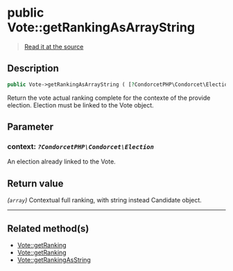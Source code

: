 # public Vote::getRankingAsArrayString

> [Read it at the source](https://github.com/julien-boudry/Condorcet/blob/master/src/Vote.php#L411)

## Description    

```php
public Vote->getRankingAsArrayString ( [?CondorcetPHP\Condorcet\Election $context = null] ): array
```

Return the vote actual ranking complete for the contexte of the provide election. Election must be linked to the Vote object.

## Parameter

### **context:** *`?CondorcetPHP\Condorcet\Election`*   
An election already linked to the Vote.    


## Return value   

*(`array`)* Contextual full ranking, with string instead Candidate object.


---------------------------------------

## Related method(s)      

* [Vote::getRanking](/Docs/api-reference/Vote%20Class/Vote--getRanking.md)    
* [Vote::getRanking](/Docs/api-reference/Vote%20Class/Vote--getRanking.md)    
* [Vote::getRankingAsString](/Docs/api-reference/Vote%20Class/Vote--getRankingAsString.md)    
